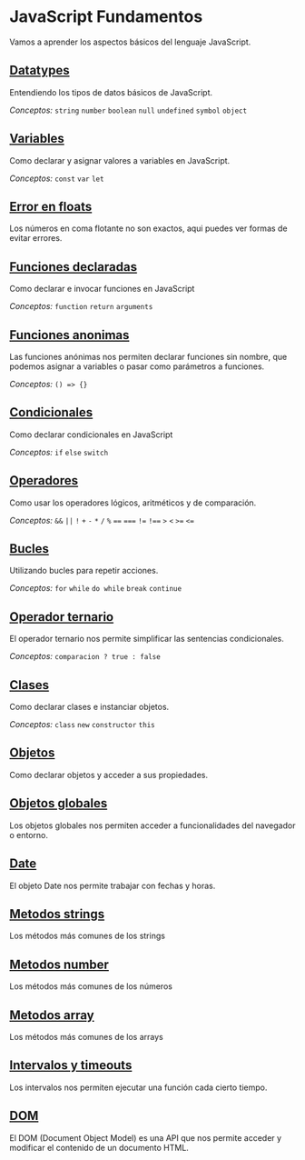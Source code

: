 # JavaScript Fundamentos

Vamos a aprender los aspectos básicos del lenguaje JavaScript.

## [Datatypes](04_datatypes.md)

Entendiendo los tipos de datos básicos de JavaScript.

*Conceptos:* `string` `number` `boolean` `null` `undefined` `symbol` `object`

## [Variables](05_const_var_let.md)

Como declarar  y asignar valores a variables en JavaScript. 

*Conceptos:* `const` `var` `let`

## [Error en floats](22_error_de_floats.md)

Los números en coma flotante no son exactos, aqui puedes ver formas de evitar errores.

## [Funciones declaradas](08_funciones.md)

Como declarar e invocar funciones en JavaScript

*Conceptos:* `function` `return` `arguments`

## [Funciones anonimas](18_funciones_anonimas.md)

Las funciones anónimas nos permiten declarar funciones sin nombre, que podemos asignar a variables o pasar como parámetros a funciones.

*Conceptos:* `() => {}`

## [Condicionales](09_condicionales.md)

Como declarar condicionales en JavaScript

*Conceptos:* `if` `else` `switch`

## [Operadores](10_operadores.md)

Como usar los operadores lógicos, aritméticos y de comparación.

*Conceptos:* `&&` `||` `!` `+` `-` `*` `/` `%` `==` `===` `!=` `!==` `>` `<` `>=` `<=`

## [Bucles](11_bucles.md)

Utilizando bucles para repetir acciones.

*Conceptos:* `for` `while` `do while` `break` `continue`

## [Operador ternario](12_operador_ternario.md)

El operador ternario nos permite simplificar las sentencias condicionales.

*Conceptos:* `comparacion ? true : false`

## [Clases](13_clases.md)

Como declarar clases e instanciar objetos.

*Conceptos:* `class` `new` `constructor` `this`

## [Objetos](15_objetos.md)

Como declarar objetos y acceder a sus propiedades.

## [Objetos globales](16_objetos_globales.md)

Los objetos globales nos permiten acceder a funcionalidades del navegador o entorno.

## [Date](21_Date.md)

El objeto Date nos permite trabajar con fechas y horas.

## [Metodos strings](06_metodos_strings.md)

Los métodos más comunes de los strings

## [Metodos number](07_metodos_number.md)

Los métodos más comunes de los números

## [Metodos array](17_metodos_array.md)

Los métodos más comunes de los arrays

## [Intervalos y timeouts](19_intervalos.md)

Los intervalos nos permiten ejecutar una función cada cierto tiempo.

## [DOM](20_DOM.md)

El DOM (Document Object Model) es una API que nos permite acceder y modificar el contenido de un documento HTML.